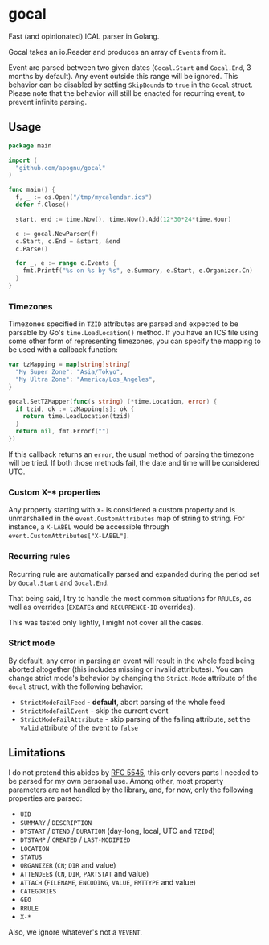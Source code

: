 # gocal

Fast (and opinionated) ICAL parser in Golang.

Gocal takes an io.Reader and produces an array of `Event`s from it.

Event are parsed between two given dates (`Gocal.Start` and `Gocal.End`, 3 months by default). Any event outside this range will be ignored. This behavior can be disabled by setting `SkipBounds` to `true` in the `Gocal` struct. Please note that the behavior will still be enacted for recurring event, to prevent infinite parsing.

## Usage

```go
package main

import (
  "github.com/apognu/gocal"
)

func main() {
  f, _ := os.Open("/tmp/mycalendar.ics")
  defer f.Close()

  start, end := time.Now(), time.Now().Add(12*30*24*time.Hour)

  c := gocal.NewParser(f)
  c.Start, c.End = &start, &end
  c.Parse()

  for _, e := range c.Events {
    fmt.Printf("%s on %s by %s", e.Summary, e.Start, e.Organizer.Cn)
  }
}
```

### Timezones

Timezones specified in `TZID` attributes are parsed and expected to be parsable by Go's `time.LoadLocation()` method. If you have an ICS file using some other form of representing timezones, you can specify the mapping to be used with a callback function:

```go
var tzMapping = map[string]string{
  "My Super Zone": "Asia/Tokyo",
  "My Ultra Zone": "America/Los_Angeles",
}

gocal.SetTZMapper(func(s string) (*time.Location, error) {
  if tzid, ok := tzMapping[s]; ok {
    return time.LoadLocation(tzid)
  }
  return nil, fmt.Errorf("")
})
```

If this callback returns an `error`, the usual method of parsing the timezone will be tried. If both those methods fail, the date and time will be considered UTC.

### Custom X-* properties

Any property starting with `X-` is considered a custom property and is unmarshalled in the `event.CustomAttributes` map of string to string. For instance, a `X-LABEL` would be accessible through `event.CustomAttributes["X-LABEL"]`.

### Recurring rules

Recurring rule are automatically parsed and expanded during the period set by `Gocal.Start` and `Gocal.End`.

That being said, I try to handle the most common situations for `RRULE`s, as well as overrides (`EXDATE`s and `RECURRENCE-ID` overrides).

This was tested only lightly, I might not cover all the cases.

### Strict mode

By default, any error in parsing an event will result in the whole feed being aborted altogether (this includes missing or invalid attributes). You can change strict mode's behavior by changing the `Strict.Mode` attribute of the `Gocal` struct, with the following behavior:

 * `StrictModeFailFeed` - **default**, abort parsing of the whole feed
 * `StrictModeFailEvent` - skip the current event
 * `StrictModeFailAttribute` - skip parsing of the failing attribute, set the `Valid` attribute of the event to `false`

## Limitations

I do not pretend this abides by [RFC 5545](https://tools.ietf.org/html/rfc5545), this only covers parts I needed to be parsed for my own personal use. Among other, most property parameters are not handled by the library, and, for now, only the following properties are parsed:

 * `UID`
 * `SUMMARY` / `DESCRIPTION`
 * `DTSTART` / `DTEND` / `DURATION` (day-long, local, UTC and `TZID`d)
 * `DTSTAMP` / `CREATED` / `LAST-MODIFIED`
 * `LOCATION`
 * `STATUS`
 * `ORGANIZER` (`CN`; `DIR` and value)
 * `ATTENDEE`s (`CN`, `DIR`, `PARTSTAT` and value)
 * `ATTACH` (`FILENAME`, `ENCODING`, `VALUE`, `FMTTYPE` and value)
 * `CATEGORIES`
 * `GEO`
 * `RRULE`
 * `X-*`

Also, we ignore whatever's not a `VEVENT`.
